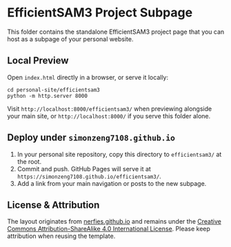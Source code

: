 # EfficientSAM3 Project Subpage

This folder contains the standalone EfficientSAM3 project page that you can host as a subpage of your personal website.

## Local Preview

Open `index.html` directly in a browser, or serve it locally:

```
cd personal-site/efficientsam3
python -m http.server 8000
```

Visit `http://localhost:8000/efficientsam3/` when previewing alongside your main site, or `http://localhost:8000/` if you serve this folder alone.

## Deploy under `simonzeng7108.github.io`

1. In your personal site repository, copy this directory to `efficientsam3/` at the root.
2. Commit and push. GitHub Pages will serve it at `https://simonzeng7108.github.io/efficientsam3/`.
3. Add a link from your main navigation or posts to the new subpage.

## License & Attribution

The layout originates from [nerfies.github.io](https://github.com/nerfies/nerfies.github.io) and remains under the [Creative Commons Attribution-ShareAlike 4.0 International License](http://creativecommons.org/licenses/by-sa/4.0/). Please keep attribution when reusing the template.
